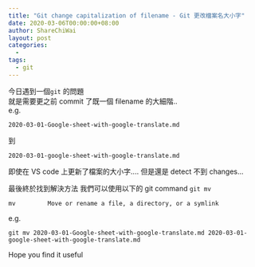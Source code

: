 ```yaml
---
title: "Git change capitalization of filename - Git 更改檔案名大小字"
date: 2020-03-06T00:00:00+08:00
author: ShareChiWai
layout: post
categories:
  -
tags:
  - git
---
```


今日遇到一個`git` 的問題  
就是需要更之前 commit 了既一個 filename 的大細階..  
e.g.

```
2020-03-01-Google-sheet-with-google-translate.md
```

到

```
2020-03-01-google-sheet-with-google-translate.md
```

即使在 VS code 上更新了檔案的大小字....
但是還是 detect 不到 changes...

最後終於找到解決方法
我們可以使用以下的 git command
`git mv`

```
mv         Move or rename a file, a directory, or a symlink
```

e.g.

```
git mv 2020-03-01-Google-sheet-with-google-translate.md 2020-03-01-google-sheet-with-google-translate.md
```

Hope you find it useful
